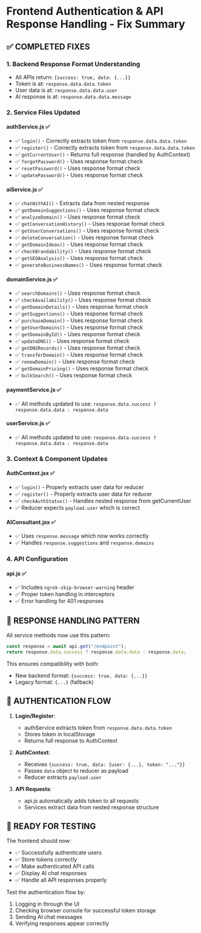 # Frontend Authentication & API Response Handling - Fix Summary

## ✅ COMPLETED FIXES

### 1. **Backend Response Format Understanding**

- All APIs return: `{success: true, data: {...}}`
- Token is at: `response.data.data.token`
- User data is at: `response.data.data.user`
- AI response is at: `response.data.data.message`

### 2. **Service Files Updated**

#### **authService.js** ✅

- ✅ `login()` - Correctly extracts token from `response.data.data.token`
- ✅ `register()` - Correctly extracts token from `response.data.data.token`
- ✅ `getCurrentUser()` - Returns full response (handled by AuthContext)
- ✅ `forgotPassword()` - Uses response format check
- ✅ `resetPassword()` - Uses response format check
- ✅ `updatePassword()` - Uses response format check

#### **aiService.js** ✅

- ✅ `chatWithAI()` - Extracts data from nested response
- ✅ `getDomainSuggestions()` - Uses response format check
- ✅ `analyzeDomain()` - Uses response format check
- ✅ `getConversationHistory()` - Uses response format check
- ✅ `getUserConversations()` - Uses response format check
- ✅ `deleteConversation()` - Uses response format check
- ✅ `getDomainIdeas()` - Uses response format check
- ✅ `checkBrandability()` - Uses response format check
- ✅ `getSEOAnalysis()` - Uses response format check
- ✅ `generateBusinessNames()` - Uses response format check

#### **domainService.js** ✅

- ✅ `searchDomains()` - Uses response format check
- ✅ `checkAvailability()` - Uses response format check
- ✅ `getDomainDetails()` - Uses response format check
- ✅ `getSuggestions()` - Uses response format check
- ✅ `purchaseDomain()` - Uses response format check
- ✅ `getUserDomains()` - Uses response format check
- ✅ `getDomainById()` - Uses response format check
- ✅ `updateDNS()` - Uses response format check
- ✅ `getDNSRecords()` - Uses response format check
- ✅ `transferDomain()` - Uses response format check
- ✅ `renewDomain()` - Uses response format check
- ✅ `getDomainPricing()` - Uses response format check
- ✅ `bulkSearch()` - Uses response format check

#### **paymentService.js** ✅

- ✅ All methods updated to use: `response.data.success ? response.data.data : response.data`

#### **userService.js** ✅

- ✅ All methods updated to use: `response.data.success ? response.data.data : response.data`

### 3. **Context & Component Updates**

#### **AuthContext.jsx** ✅

- ✅ `login()` - Properly extracts user data for reducer
- ✅ `register()` - Properly extracts user data for reducer
- ✅ `checkAuthStatus()` - Handles nested response from getCurrentUser
- ✅ Reducer expects `payload.user` which is correct

#### **AIConsultant.jsx** ✅

- ✅ Uses `response.message` which now works correctly
- ✅ Handles `response.suggestions` and `response.domains`

### 4. **API Configuration**

#### **api.js** ✅

- ✅ Includes `ngrok-skip-browser-warning` header
- ✅ Proper token handling in interceptors
- ✅ Error handling for 401 responses

## 🎯 RESPONSE HANDLING PATTERN

All service methods now use this pattern:

```javascript
const response = await api.get("/endpoint");
return response.data.success ? response.data.data : response.data;
```

This ensures compatibility with both:

- New backend format: `{success: true, data: {...}}`
- Legacy format: `{...}` (fallback)

## 🔧 AUTHENTICATION FLOW

1. **Login/Register**:

   - authService extracts token from `response.data.data.token`
   - Stores token in localStorage
   - Returns full response to AuthContext

2. **AuthContext**:

   - Receives `{success: true, data: {user: {...}, token: "..."}}`
   - Passes `data` object to reducer as payload
   - Reducer extracts `payload.user`

3. **API Requests**:
   - api.js automatically adds token to all requests
   - Services extract data from nested response structure

## 🚀 READY FOR TESTING

The frontend should now:

- ✅ Successfully authenticate users
- ✅ Store tokens correctly
- ✅ Make authenticated API calls
- ✅ Display AI chat responses
- ✅ Handle all API responses properly

Test the authentication flow by:

1. Logging in through the UI
2. Checking browser console for successful token storage
3. Sending AI chat messages
4. Verifying responses appear correctly
